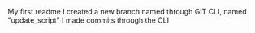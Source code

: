 My first readme
I created a new branch named through GIT CLI, named "update_script" 
I made commits through the CLI
